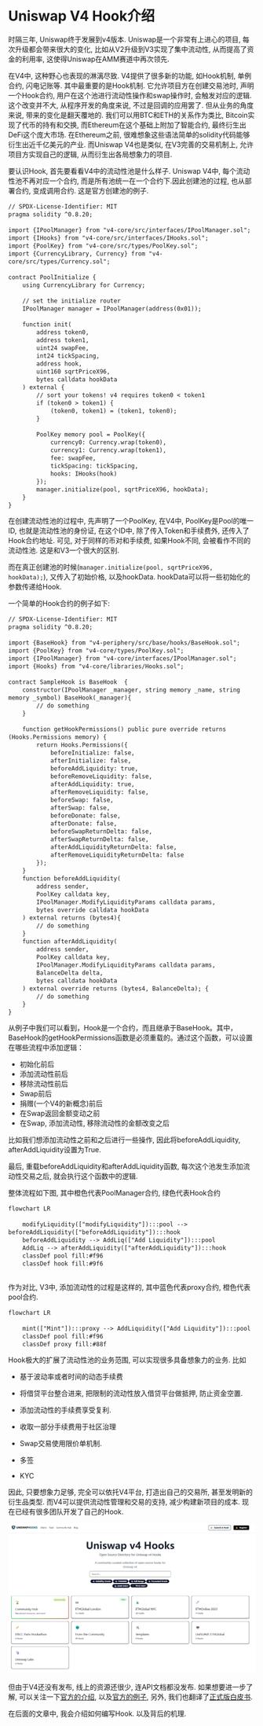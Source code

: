 # Uniswap V4 Hook介绍

时隔三年, Uniswap终于发展到v4版本. Uniswap是一个非常有上进心的项目, 每次升级都会带来很大的变化, 比如从V2升级到V3实现了集中流动性, 从而提高了资金的利用率, 这使得Uniswap在AMM赛道中再次领先.

在V4中, 这种野心也表现的淋漓尽致. V4提供了很多新的功能, 如Hook机制, 单例合约, 闪电记账等. 其中最重要的是Hook机制. 它允许项目方在创建交易池时, 声明一个Hook合约, 用户在这个池进行流动性操作和swap操作时, 会触发对应的逻辑. 这个改变并不大, 从程序开发的角度来说, 不过是回调的应用罢了. 但从业务的角度来说, 带来的变化是翻天覆地的. 我们可以用BTC和ETH的关系作为类比, Bitcoin实现了代币的持有和交换, 而Ethereum在这个基础上附加了智能合约, 最终衍生出DeFi这个庞大市场. 在Ethereum之前, 很难想象这些语法简单的solidity代码能够衍生出近千亿美元的产业. 而Uniswap V4也是类似, 在V3完善的交易机制上, 允许项目方实现自己的逻辑, 从而衍生出各局想象力的项目. 

要认识Hook, 首先要看看V4中的流动性池是什么样子. Uniswap V4中, 每个流动性池不再对应一个合约, 而是所有池统一在一个合约下.因此创建池的过程, 也从部署合约, 变成调用合约. 这是官方创建池的例子. 

```solidity
// SPDX-License-Identifier: MIT
pragma solidity ^0.8.20;

import {IPoolManager} from "v4-core/src/interfaces/IPoolManager.sol";
import {IHooks} from "v4-core/src/interfaces/IHooks.sol";
import {PoolKey} from "v4-core/src/types/PoolKey.sol";
import {CurrencyLibrary, Currency} from "v4-core/src/types/Currency.sol";

contract PoolInitialize {
    using CurrencyLibrary for Currency;

    // set the initialize router
    IPoolManager manager = IPoolManager(address(0x01));

    function init(
        address token0,
        address token1,
        uint24 swapFee,
        int24 tickSpacing,
        address hook,
        uint160 sqrtPriceX96,
        bytes calldata hookData
    ) external {
        // sort your tokens! v4 requires token0 < token1
        if (token0 > token1) {
            (token0, token1) = (token1, token0);
        }

        PoolKey memory pool = PoolKey({
            currency0: Currency.wrap(token0),
            currency1: Currency.wrap(token1),
            fee: swapFee,
            tickSpacing: tickSpacing,
            hooks: IHooks(hook)
        });
        manager.initialize(pool, sqrtPriceX96, hookData);
    }
}
```

在创建流动性池的过程中, 先声明了一个PoolKey, 在V4中, PoolKey是Pool的唯一ID, 也就是流动性池的身份证, 在这个ID中, 除了传入Token和手续费外, 还传入了Hook合约地址. 可见, 对于同样的币对和手续费, 如果Hook不同, 会被看作不同的流动性池. 这是和V3一个很大的区别. 

而在真正创建池的时候(```manager.initialize(pool, sqrtPriceX96, hookData);```), 又传入了初始价格, 以及hookData. hookData可以将一些初始化的参数传递给Hook. 

一个简单的Hook合约的例子如下: 

```solidity
// SPDX-License-Identifier: MIT
pragma solidity ^0.8.20;

import {BaseHook} from "v4-periphery/src/base/hooks/BaseHook.sol";
import {PoolKey} from "v4-core/types/PoolKey.sol";
import {IPoolManager} from "v4-core/interfaces/IPoolManager.sol";
import {Hooks} from "v4-core/libraries/Hooks.sol";

contract SampleHook is BaseHook  {
    constructor(IPoolManager _manager, string memory _name, string memory _symbol) BaseHook(_manager){
		// do something
    }

    function getHookPermissions() public pure override returns (Hooks.Permissions memory) {
        return Hooks.Permissions({
            beforeInitialize: false,
            afterInitialize: false,
            beforeAddLiquidity: true,
            beforeRemoveLiquidity: false,
            afterAddLiquidity: true,
            afterRemoveLiquidity: false,
            beforeSwap: false,
            afterSwap: false,
            beforeDonate: false,
            afterDonate: false,
            beforeSwapReturnDelta: false,
            afterSwapReturnDelta: false,
            afterAddLiquidityReturnDelta: false,
            afterRemoveLiquidityReturnDelta: false
        });
    }
    function beforeAddLiquidity(
        address sender,
        PoolKey calldata key,
        IPoolManager.ModifyLiquidityParams calldata params,
        bytes override calldata hookData
    ) external returns (bytes4){
    	// do something
    }
    function afterAddLiquidity(
        address sender,
        PoolKey calldata key,
        IPoolManager.ModifyLiquidityParams calldata params,
        BalanceDelta delta,
        bytes calldata hookData
    ) external override returns (bytes4, BalanceDelta); {
		// do something
    }
}
```

从例子中我们可以看到，Hook是一个合约，而且继承于BaseHook。其中，BaseHook的getHookPermissions函数是必须重载的。通过这个函数，可以设置在哪些流程中添加逻辑：

* 初始化前后
* 添加流动性前后
* 移除流动性前后
* Swap前后
* 捐赠(一个V4的新概念)前后
* 在Swap返回金额变动之前
* 在Swap, 添加流动性, 移除流动性的金额改变之后

比如我们想添加流动性之前和之后进行一些操作, 因此将beforeAddLiquidity, afterAddLiquidity设置为True.

最后, 重载beforeAddLiquidity和afterAddLiquidity函数, 每次这个池发生添加流动性交易之后, 就会执行这个函数中的逻辑. 

整体流程如下图, 其中橙色代表PoolManager合约, 绿色代表Hook合约

```mermaid
flowchart LR
    
    modifyLiquidity(["modifyLiquidity"]):::pool --> beforeAddLiquidity(["beforeAddLiquidity"]):::hook
    beforeAddLiquidity --> AddLiq(["Add Liquidity"]):::pool
    AddLiq --> afterAddLiquidity(["afterAddLiquidity"]):::hook
    classDef pool fill:#f96
    classDef hook fill:#9f6


```
作为对比, V3中, 添加流动性的过程是这样的, 其中蓝色代表proxy合约, 橙色代表pool合约.

```mermaid
flowchart LR
    
    mint(["Mint"]):::proxy --> AddLiquidity(["Add Liquidity"]):::pool
    classDef pool fill:#f96
    classDef proxy fill:#88f
```
Hook极大的扩展了流动性池的业务范围, 可以实现很多具备想象力的业务. 比如

* 基于波动率或者时间的动态手续费

* 将借贷平台整合进来, 把限制的流动性放入借贷平台做抵押, 防止资金空置.

* 添加流动性的手续费享受复利. 

* 收取一部分手续费用于社区治理

* Swap交易使用限价单机制.

* 多签

* KYC

  

因此, 只要想象力足够, 完全可以依托V4平台, 打造出自己的交易所, 甚至发明新的衍生品类型. 而V4可以提供流动性管理和交易的支持, 减少构建新项目的成本. 现在已经有很多团队开发了自己的Hook.  

![uniswaphooks.com](../imgs/hook_1_img1.png)

但由于V4还没有发布, 线上的资源还很少, 连API文档都没发布. 如果想要进一步了解, 可以关注一下[官方的介绍](https://docs.uniswap.org/contracts/v4/overview), 以及[官方的例子](https://www.v4-by-example.org/), 另外, 我们也翻译了[正式版白皮书](https://mp.weixin.qq.com/s/YbEgKI0z12JLLP1EdXxCEA).

在后面的文章中, 我会介绍如何编写Hook. 以及背后的机理.

